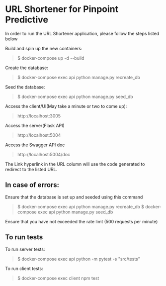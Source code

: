 # URL Shortener for Pinpoint Predictive

In order to run the URL Shortener application, please follow the steps listed below

Build and spin up the new containers:
> $ docker-compose up -d --build

Create the database:
> $ docker-compose exec api python manage.py recreate_db

Seed the database:
> $ docker-compose exec api python manage.py seed_db

Access the client/UI(May take a minute or two to come up):
> http://localhost:3005

Access the server(Flask API)
> http://localhost:5004

Access the Swagger API doc 
> http://localhost:5004/doc

The Link hyperlink in the URL column will use the code generated to redirect to the listed URL.

## In case of errors:

Ensure that the database is set up and seeded using this command
> $ docker-compose exec api python manage.py recreate_db
> $ docker-compose exec api python manage.py seed_db

Ensure that you have not exceeded the rate limt (500 requests per minute)

## To run tests 

To run server tests:
> $ docker-compose exec api python -m pytest -s "src/tests"

To run client tests:
> $ docker-compose exec client npm test
